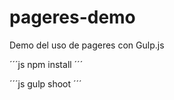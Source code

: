 pageres-demo
============

Demo del uso de pageres con Gulp.js


´´´js
npm install
´´´


´´´js
gulp shoot
´´´